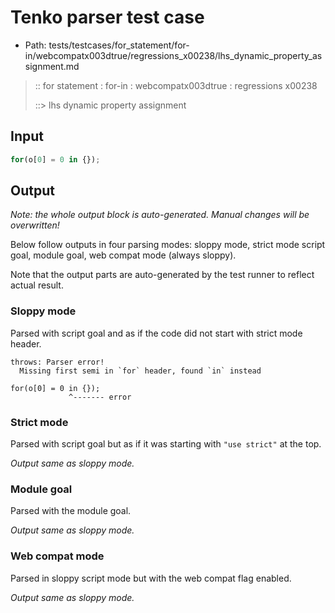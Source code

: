 # Tenko parser test case

- Path: tests/testcases/for_statement/for-in/webcompatx003dtrue/regressions_x00238/lhs_dynamic_property_assignment.md

> :: for statement : for-in : webcompatx003dtrue : regressions x00238
>
> ::> lhs dynamic property assignment

## Input

`````js
for(o[0] = 0 in {});
`````

## Output

_Note: the whole output block is auto-generated. Manual changes will be overwritten!_

Below follow outputs in four parsing modes: sloppy mode, strict mode script goal, module goal, web compat mode (always sloppy).

Note that the output parts are auto-generated by the test runner to reflect actual result.

### Sloppy mode

Parsed with script goal and as if the code did not start with strict mode header.

`````
throws: Parser error!
  Missing first semi in `for` header, found `in` instead

for(o[0] = 0 in {});
             ^------- error
`````

### Strict mode

Parsed with script goal but as if it was starting with `"use strict"` at the top.

_Output same as sloppy mode._

### Module goal

Parsed with the module goal.

_Output same as sloppy mode._

### Web compat mode

Parsed in sloppy script mode but with the web compat flag enabled.

_Output same as sloppy mode._

